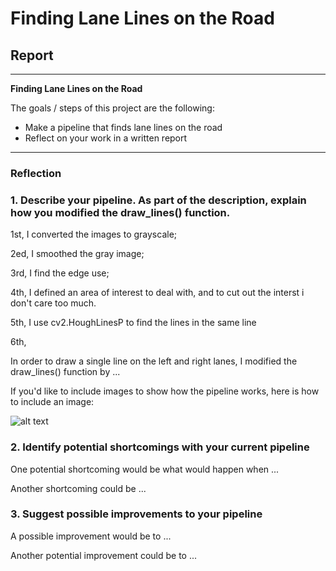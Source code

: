 # **Finding Lane Lines on the Road** 

## Report

---

**Finding Lane Lines on the Road**

The goals / steps of this project are the following:
* Make a pipeline that finds lane lines on the road
* Reflect on your work in a written report


[//]: # (Image References)

[image1]: ./Find-car-lines/solidWhiteCurve.jpg "Grayscale"


---

### Reflection

### 1. Describe your pipeline. As part of the description, explain how you modified the draw_lines() function.

1st, I converted the images to grayscale;

2ed, I smoothed the gray image;

3rd, I find the edge use;

4th, I defined an area of interest to deal with, and to cut out the interst i don't care too much.

5th, I use cv2.HoughLinesP to find the lines in the same line

6th, 


In order to draw a single line on the left and right lanes, I modified the draw_lines() function by ...

If you'd like to include images to show how the pipeline works, here is how to include an image: 

![alt text][image1]


### 2. Identify potential shortcomings with your current pipeline


One potential shortcoming would be what would happen when ... 

Another shortcoming could be ...


### 3. Suggest possible improvements to your pipeline

A possible improvement would be to ...

Another potential improvement could be to ...
